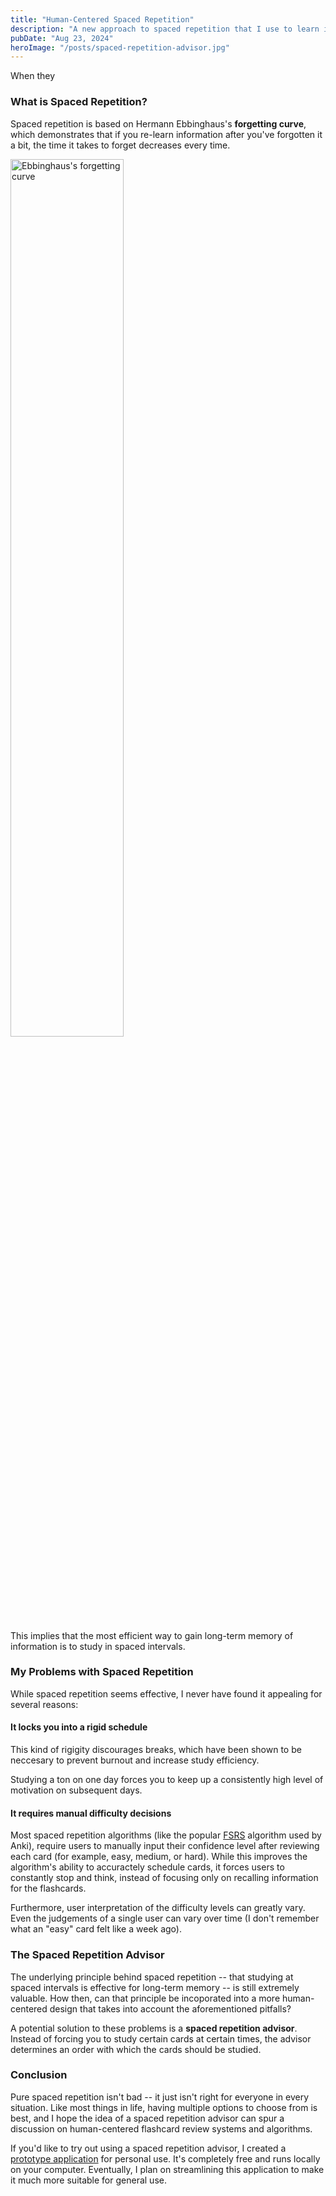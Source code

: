 ```yaml
---
title: "Human-Centered Spaced Repetition"
description: "A new approach to spaced repetition that I use to learn in a friendlier way."
pubDate: "Aug 23, 2024"
heroImage: "/posts/spaced-repetition-advisor.jpg"
---
```


When they

### What is Spaced Repetition?

Spaced repetition is based on Hermann Ebbinghaus's **forgetting curve**, which
demonstrates that if you re-learn information after you've forgotten it a bit,
the time it takes to forget decreases every time.

<img src="/posts/forgetting_curve.png" alt="Ebbinghaus's forgetting curve" width="60%">

This implies that the most efficient way to gain long-term memory of information
is to study in spaced intervals.

### My Problems with Spaced Repetition

While spaced repetition seems effective, I never have found it appealing for
several reasons:

#### It locks you into a rigid schedule

This kind of rigigity discourages breaks, which have been shown to be
neccesary to prevent burnout and increase study efficiency.

Studying a ton on one day forces you to keep up a consistently high
level of motivation on subsequent days.

#### It requires manual difficulty decisions

Most spaced repetition algorithms (like the popular <a href="https://github.com/open-spaced-repetition/fsrs4anki/wiki/ABC-of-FSRS" target=_blank>FSRS</a> algorithm
used by Anki), require users to manually input their confidence level after
reviewing each card (for example, easy, medium, or hard). While this improves the algorithm's ability to accuractely schedule cards, it forces
users to constantly stop and think, instead of focusing only on recalling
information for the flashcards.

Furthermore, user interpretation of the difficulty levels can greatly vary.
Even the judgements of a single user can vary over time (I don't remember
what an "easy" card felt like a week ago).

### The Spaced Repetition Advisor

The underlying principle behind spaced repetition -- that
studying at spaced intervals is effective for long-term memory -- is
still extremely valuable. How then, can that principle be incoporated into
a more human-centered design that takes into account the aforementioned
pitfalls?

A potential solution to these problems is a **spaced repetition advisor**. Instead of forcing you to study certain cards at certain times, the advisor determines an order
with which the cards should be studied.

### Conclusion

Pure spaced repetition isn't bad -- it just isn't right for everyone in
every situation. Like most things in life, having multiple options
to choose from is best, and I hope the idea of a spaced repetition advisor
can spur a discussion on human-centered flashcard review systems and
algorithms.

If you'd like to try out using a spaced repetition advisor, I created a
<a href="https://github.com/joshuamotoaki/gen-cards" target="_blank">prototype application</a> for personal use. It's completely free and runs locally on your computer. Eventually, I plan on streamlining this application to make it much
more suitable for general use.
